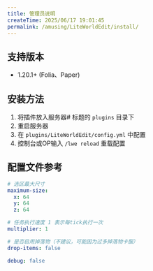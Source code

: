 ```yaml
---
title: 管理员说明
createTime: 2025/06/17 19:01:45
permalink: /amusing/LiteWorldEdit/install/
---
```


## 支持版本

- 1.20.1+ (Folia、Paper)

## 安装方法

1. 将插件放入服务器# 标题的 `plugins` 目录下
2. 重启服务器
3. 在 `plugins/LiteWorldEdit/config.yml` 中配置
4. 控制台或OP输入 `/lwe reload` 重载配置

## 配置文件参考

```yaml
# 选区最大尺寸
maximum-size:
  x: 64
  y: 64
  z: 64

# 任务执行速度 1 表示每tick执行一次
multiplier: 1

# 是否启用掉落物（不建议，可能因为过多掉落物卡服）
drop-items: false

debug: false
```

